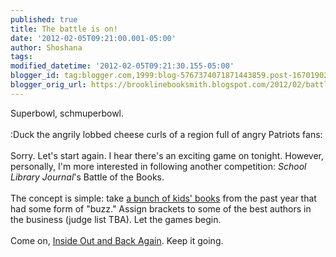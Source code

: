 ```yaml
---
published: true
title: The battle is on!
date: '2012-02-05T09:21:00.001-05:00'
author: Shoshana
tags: 
modified_datetime: '2012-02-05T09:21:30.155-05:00'
blogger_id: tag:blogger.com,1999:blog-5767374071871443859.post-1670190204705022736
blogger_orig_url: https://brooklinebooksmith.blogspot.com/2012/02/battle-is-on.html
---
```


Superbowl, schmuperbowl.<br /><br />:Duck the angrily lobbed cheese curls of a region full of angry Patriots fans:<br /><br />Sorry. Let's start again. I hear there's an exciting game on tonight. However, personally, I'm more interested in following another competition: <em>School Library Journal</em>'s Battle of the Books.<br /><br />The concept is simple: take <a href="https://battleofthebooks.slj.com/2012/02/01/our-2012-contenders/">a bunch of kids' books</a> from the past year that had some form of "buzz." Assign brackets to some of the best authors in the business (judge list TBA). Let the games begin.<br /><br />Come on, <a href="https://brooklinebooksmith-shop.com/shoshana">Inside Out and Back Again</a>. Keep it going.